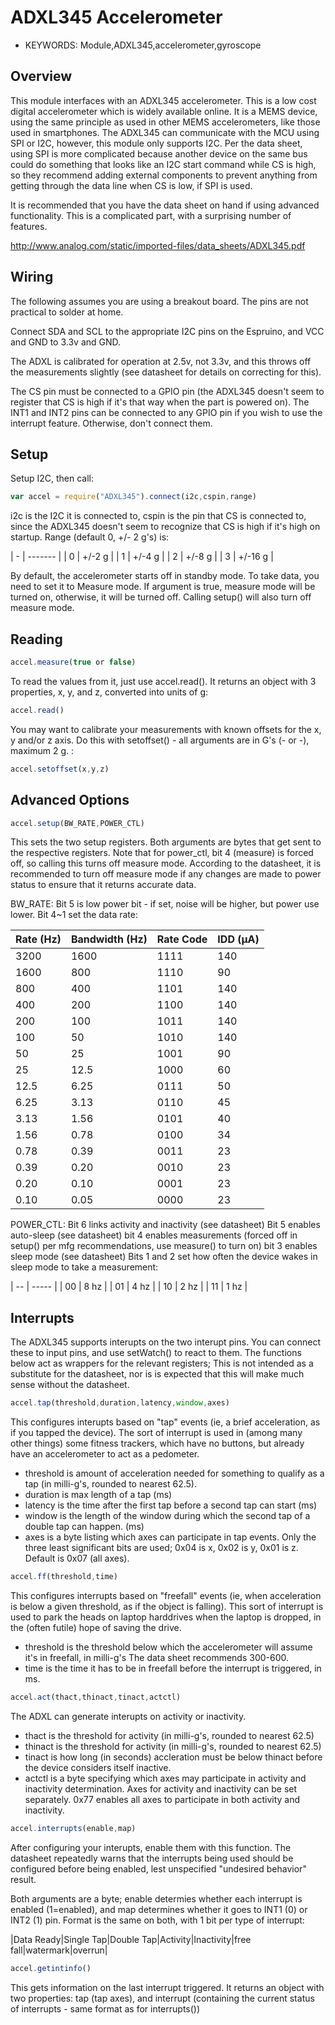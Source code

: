   <!--- Copyright (c) 2014 Spence Konde. See the file LICENSE for copying permission. -->
  ADXL345 Accelerometer
  =====================

  * KEYWORDS: Module,ADXL345,accelerometer,gyroscope


Overview
-----------------

This module interfaces with an ADXL345 accelerometer. This is a low cost digital accelerometer which is widely available online. It is a MEMS device, using the same principle as used in other MEMS accelerometers, like those used in smartphones. The ADXL345 can communicate with the MCU using SPI or I2C, however, this module only supports I2C. Per the data sheet, using SPI is more complicated because another device on the same bus could do something that looks like an I2C start command while CS is high, so they recommend adding external components to prevent anything from getting through the data line when CS is low, if SPI is used.

It is recommended that you have the data sheet on hand if using advanced functionality. This is a complicated part, with a surprising number of features.

http://www.analog.com/static/imported-files/data_sheets/ADXL345.pdf

Wiring
----------------

The following assumes you are using a breakout board. The pins are not practical to solder at home.

Connect SDA and SCL to the appropriate I2C pins on the Espruino, and VCC and GND to 3.3v and GND.

The ADXL is calibrated for operation at 2.5v, not 3.3v, and this throws off the measurements slightly (see datasheet for details on correcting for this).

The CS pin must be connected to a GPIO pin (the ADXL345 doesn't seem to register that CS is high if it's that way when the part is powered on). 
The INT1 and INT2 pins can be connected to any GPIO pin if you wish to use the interrupt feature. Otherwise, don't connect them. 

Setup
-----------------

Setup I2C, then call:
```JavaScript
var accel = require("ADXL345").connect(i2c,cspin,range)
```

i2c is the I2C it is connected to, cspin is the pin that CS is connected to, since the ADXL345 doesn't seem to recognize that CS is high if it's high on startup. 
Range (default 0, +/- 2 g's) is:

  | - | ------- |
  | 0 | +/-2 g  |
  | 1 | +/-4 g  |
  | 2 | +/-8 g  |
  | 3 | +/-16 g |

By default, the accelerometer starts off in standby mode. To take data, you need to set it to Measure mode. If argument is true, measure mode will be turned on, otherwise, it will be turned off. Calling setup() will also turn off measure mode. 


Reading
------------------
```JavaScript
accel.measure(true or false)
```

To read the values from it, just use accel.read(). It returns an object with 3 properties, x, y, and z, converted into units of g:
```JavaScript
accel.read()
```

You may want to calibrate your measurements with known offsets for the x, y and/or z axis. Do this with setoffset() - all arguments are in G's (- or -), maximum 2 g. :
```JavaScript
accel.setoffset(x,y,z)
```


Advanced Options
-------------------
```JavaScript
accel.setup(BW_RATE,POWER_CTL)
```

This sets the two setup registers. Both arguments are bytes that get sent to the respective registers. Note that for power_ctl, bit 4 (measure) is forced off, so calling this turns off measure mode. According to the datasheet, it is recommended to turn off measure mode if any changes are made to power status to ensure that it returns accurate data. 

BW_RATE: Bit 5 is low power bit - if set, noise will be higher, but power use lower. 
Bit 4~1 set the data rate:
  
  | Rate (Hz)|Bandwidth (Hz)|Rate Code|IDD (µA)|
  |----------|--------------|---------|--------|
  | 3200	 | 1600			| 1111    |   140  | 
  | 1600	 | 800			| 1110    |    90  |
  | 800		 | 400			| 1101    |   140  |
  | 400		 | 200			| 1100    |   140  |
  | 200		 | 100			| 1011    |   140  |
  | 100		 | 50			| 1010    |   140  |
  | 50		 | 25			| 1001    |    90  |
  | 25		 | 12.5			| 1000    |    60  |
  | 12.5	 | 6.25			| 0111    |    50  |
  | 6.25	 | 3.13			| 0110    |    45  |
  | 3.13	 | 1.56			| 0101    |    40  |
  | 1.56	 | 0.78			| 0100    |    34  |
  | 0.78	 | 0.39			| 0011    |    23  |
  | 0.39	 | 0.20			| 0010    |    23  |
  | 0.20	 | 0.10			| 0001    |    23  |
  | 0.10	 | 0.05		 	| 0000    |    23  |

POWER_CTL:
Bit 6 links activity and inactivity (see datasheet)
Bit 5 enables auto-sleep (see datasheet)
bit 4 enables measurements (forced off in setup() per mfg recommendations, use measure() to turn on)
bit 3 enables sleep mode (see datasheet)
Bits 1 and 2 set how often the device wakes in sleep mode to take a measurement:

  | -- | ----- |
  | 00 |  8 hz |
  | 01 |  4 hz |
  | 10 |  2 hz |
  | 11 |  1 hz |


Interrupts
------------------

The ADXL345 supports interupts on the two interupt pins. You can connect these to input pins, and use setWatch() to react to them. The functions below act as wrappers for the relevant registers; This is not intended as a substitute for the datasheet, nor is is expected that this will make much sense without the datasheet. 

```JavaScript
accel.tap(threshold,duration,latency,window,axes)
```

This configures interupts based on "tap" events (ie, a brief acceleration, as if you tapped the device). The sort of interrupt is used in (among many other things) some fitness trackers, which have no buttons, but already have an accelerometer to act as a pedometer. 

* threshold is amount of acceleration needed for something to qualify as a tap (in milli-g's, rounded to nearest 62.5).
* duration is max length of a tap (ms)
* latency is the time after the first tap before a second tap can start (ms)
* window is the length of the window during which the second tap of a double tap can happen. (ms)
* axes is a byte listing which axes can participate in tap events. Only the three least significant bits are used; 0x04 is x, 0x02 is y, 0x01 is z. Default is 0x07 (all axes). 

```JavaScript
accel.ff(threshold,time)
```

This configures interrupts based on "freefall" events (ie, when acceleration is below a given threshold, as if the object is falling). This sort of interrupt is used to park the heads on laptop harddrives when the laptop is dropped, in the (often futile) hope of saving the drive. 

* threshold is the threshold below which the accelerometer will assume it's in freefall, in milli-g's The data sheet recommends 300-600.
* time is the time it has to be in freefall before the interrupt is triggered, in ms. 

```JavaScript
accel.act(thact,thinact,tinact,actctl)
```

The ADXL can generate interupts on activity or inactivity. 
* thact is the threshold for activity (in milli-g's, rounded to nearest 62.5)
* thinact is the threshold for activity  (in milli-g's, rounded to nearest 62.5) 
* tinact is how long (in seconds) accleration must be below thinact before the device considers itself inactive. 
* actctl is a byte specifying which axes may participate in activity and inactivity determination. Axes for activity and inactivity can be set separately. 0x77 enables all axes to participate in both activity and inactivity. 

```JavaScript
accel.interrupts(enable,map)
```

After configuring your interupts, enable them with this function. The datasheet repeatedly warns that the interrupts being used should be configured before being enabled, lest unspecified "undesired behavior" result. 

Both arguments are a byte; enable determies whether each interrupt is enabled (1=enabled), and map determines whether it goes to INT1 (0) or INT2 (1) pin. Format is the same on both, with 1 bit per type of interrupt:

|Data Ready|Single Tap|Double Tap|Activity|Inactivity|free fall|watermark|overrun|

```JavaScript
accel.getintinfo()
```

This gets information on the last interrupt triggered. It returns an object with two properties: tap (tap axes), and interrupt (containing the current status of interrupts - same format as for interrupts())

